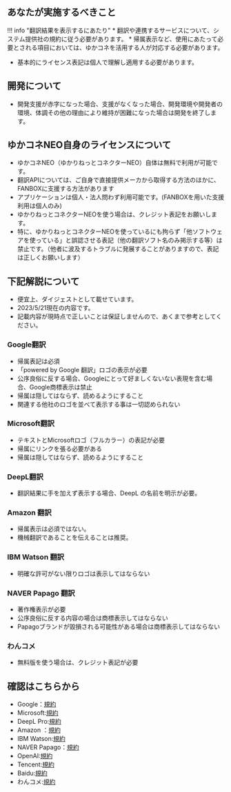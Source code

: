 
## あなたが実施するべきこと

!!! info "翻訳結果を表示するにあたり"
    * 翻訳や連携するサービスについて、システム提供社の規約に従う必要があります。
    * 帰属表示など、使用にあたって必要とされる項目においては、ゆかコネを活用する人が対応する必要があります。

* 基本的にライセンス表記は個人で理解し適用する必要があります。

## 開発について
* 開発支援が赤字になった場合、支援がなくなった場合、開発環境や開発者の環境、体調その他の理由により維持が困難になった場合は開発を終了します。

## ゆかコネNEO自身のライセンスについて
* ゆかコネNEO（ゆかりねっとコネクターNEO）自体は無料で利用が可能です。
* 翻訳APIについては、ご自身で直接提供メーカから取得する方法のほかに、FANBOXに支援する方法があります
* アプリケーションは個人・法人問わず利用可能です。(FANBOXを用いた支援利用は個人のみ)
* ゆかりねっとコネクターNEOを使う場合は、クレジット表記をお願いします。
* 特に、ゆかりねっとコネクターNEOを使っているにも拘らず「他ソフトウェアを使っている」と誤認させる表記（他の翻訳ソフト名のみ掲示する等）は禁止です。（他者に波及するトラブルに発展することがありますので、表記は正しくお願いします）

## 下記解説について

* 便宜上、ダイジェストとして載せています。
* 2023/5/21現在の内容です。
* 記載内容が現時点で正しいことは保証しませんので、あくまで参考としてください。

### Google翻訳
* 帰属表記は必須
* 「powered by Google 翻訳」ロゴの表示が必要
* 公序良俗に反する場合、Googleにとって好ましくないない表現を含む場合、Google商標表示は禁止
* 帰属は隠してはならず、読めるようにすること
* 関連する他社のロゴを並べて表示する事は一切認められない

### Microsoft翻訳
* テキストとMicrosoftロゴ（フルカラー）の表記が必要
* 帰属にリンクを張る必要がある
* 帰属は隠してはならず、読めるようにすること

### DeepL翻訳
* 翻訳結果に手を加えず表示する場合、DeepL の名前を明示が必要。

### Amazon 翻訳
* 帰属表示は必須ではない。
* 機械翻訳であることを伝えることは推奨。

### IBM Watson 翻訳
* 明確な許可がない限りロゴは表示してはならない

### NAVER Papago 翻訳
* 著作権表示が必要
* 公序良俗に反する内容の場合は商標表示してはならない
* Papagoブランドが毀損される可能性がある場合は商標表示してはならない

### わんコメ
* 無料版を使う場合は、クレジット表記が必要

## 確認はこちらから

* Google：[規約](https://cloud.google.com/translate/attribution?hl=ja)
* Microsoft:[規約](https://www.microsoft.com/ja-jp/translator/business/attribution/)
* DeepL Pro:[規約](https://www.deepl.com/ja/pro-license)
* Amazon ：[規約](https://docs.aws.amazon.com/ja_jp/translate/latest/dg/what-is-limits.html)
* IBM Watson:[規約](https://www.ibm.com/jp-ja/legal?lnk=flg-tous-jpja)
* NAVER Papago：[規約](https://guide.ncloud-docs.com/docs/ja/naveropenapiv3-translation-copyright)
* OpenAI:[規約](https://openai.com/policies/terms-of-use/)
* Tencent:[規約](https://www.tencentcloud.com/document/product/1161/51200)
* Baidu:[規約](http://api.fanyi.baidu.com/doc/5)
* わんコメ:[規約](https://onecomme.com/terms/)
